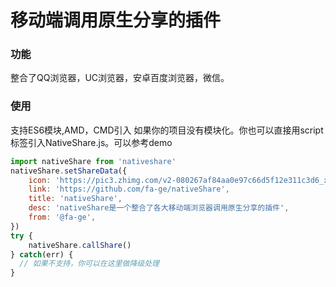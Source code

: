 # 移动端调用原生分享的插件

### 功能
整合了QQ浏览器，UC浏览器，安卓百度浏览器，微信。

### 使用
支持ES6模块,AMD，CMD引入
如果你的项目没有模块化。你也可以直接用script标签引入NativeShare.js。可以参考demo
```javascript
import nativeShare from 'nativeshare'
nativeShare.setShareData({
    icon: 'https://pic3.zhimg.com/v2-080267af84aa0e97c66d5f12e311c3d6_xl.jpg',
    link: 'https://github.com/fa-ge/nativeShare',
    title: 'nativeShare',
    desc: 'nativeShare是一个整合了各大移动端浏览器调用原生分享的插件',
    from: '@fa-ge',
})
try {
	nativeShare.callShare()
} catch(err) {
  // 如果不支持，你可以在这里做降级处理
}
```